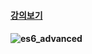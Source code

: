 #### [강의보기](https://www.inflearn.com/course/%EC%9E%90%EB%B0%94%EC%8A%A4%ED%81%AC%EB%A6%BD%ED%8A%B8-es6-%EC%8B%AC%ED%99%94/dashboard)
#### ![es6_advanced](https://user-images.githubusercontent.com/49363880/216745420-ad11ec39-d695-4994-aaf2-94be39877f60.png)
